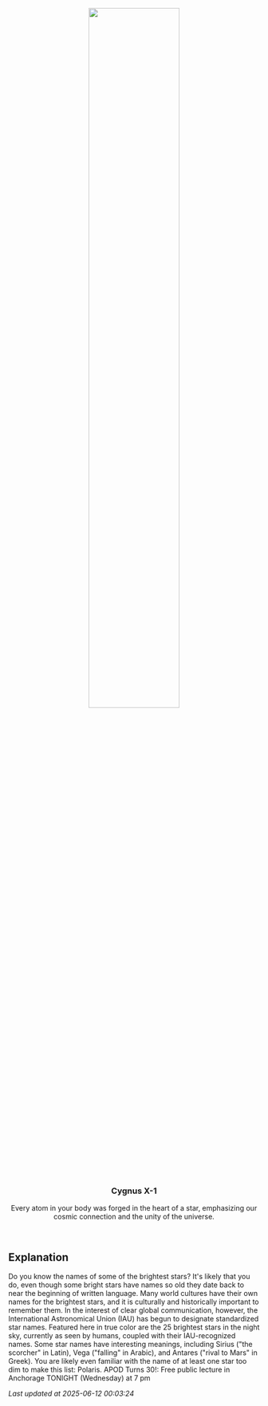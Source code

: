 <p align='center'>
    <img src='https://apod.nasa.gov/apod/image/2506/25BrightestStars_Jittasaiyapan_960.jpg' width='60%' />
    <h3 align="center">Cygnus X-1</h3>
    <p align="center">Every atom in your body was forged in the heart of a star, emphasizing our cosmic connection and the unity of the universe.</p>
</p>
<br/>

Explanation
--
Do you know the names of some of the brightest stars? It's likely that you do, even though some bright stars have names so old they date back to near the beginning of written language. Many world cultures have their own names for the brightest stars, and it is culturally and historically important to remember them.  In the interest of clear global communication, however, the International Astronomical Union (IAU) has begun to designate standardized star names.  Featured here in true color are the 25 brightest stars in the night sky, currently as seen by humans, coupled with their IAU-recognized names. Some star names have interesting meanings, including Sirius ("the scorcher" in Latin), Vega ("falling" in Arabic), and Antares ("rival to Mars" in Greek). You are likely even familiar with the name of at least one star too dim to make this list: Polaris.    APOD Turns 30!: Free public lecture in Anchorage TONIGHT (Wednesday) at 7 pm


*Last updated at 2025-06-12 00:03:24*
